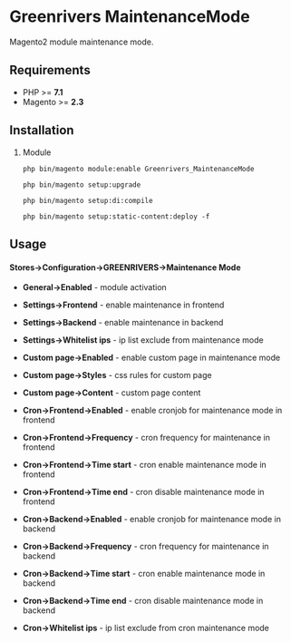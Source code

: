 # Greenrivers MaintenanceMode

Magento2 module maintenance mode.

## Requirements

* PHP >= **7.1**
* Magento >= **2.3**

## Installation

1. Module

    ```shell    
    php bin/magento module:enable Greenrivers_MaintenanceMode
    
    php bin/magento setup:upgrade
    
    php bin/magento setup:di:compile
    
    php bin/magento setup:static-content:deploy -f
    ```

## Usage

#### **Stores->Configuration->GREENRIVERS->Maintenance Mode**

* **General->Enabled** - module activation


* **Settings->Frontend** - enable maintenance in frontend
* **Settings->Backend** - enable maintenance in backend
* **Settings->Whitelist ips** - ip list exclude from maintenance mode


* **Custom page->Enabled** - enable custom page in maintenance mode
* **Custom page->Styles** - css rules for custom page
* **Custom page->Content** - custom page content


* **Cron->Frontend->Enabled** - enable cronjob for maintenance mode in frontend
* **Cron->Frontend->Frequency** - cron frequency for maintenance in frontend
* **Cron->Frontend->Time start** - cron enable maintenance mode in frontend
* **Cron->Frontend->Time end** - cron disable maintenance mode in frontend


* **Cron->Backend->Enabled** - enable cronjob for maintenance mode in backend
* **Cron->Backend->Frequency** - cron frequency for maintenance in backend
* **Cron->Backend->Time start** - cron enable maintenance mode in backend
* **Cron->Backend->Time end** - cron disable maintenance mode in backend


* **Cron->Whitelist ips** - ip list exclude from cron maintenance mode
